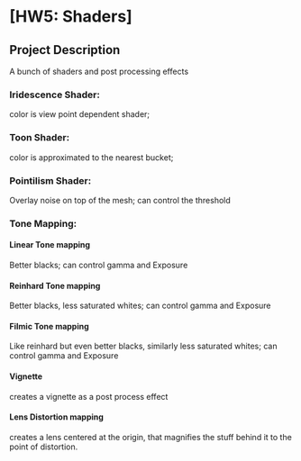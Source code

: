 # [HW5: Shaders]

## Project Description

A bunch of shaders and post processing effects

### Iridescence Shader:

color is view point dependent shader;

### Toon Shader:

color is approximated to the nearest bucket;

### Pointilism Shader:

Overlay noise on top of the mesh; can control the threshold

### Tone Mapping:

#### Linear Tone mapping

Better blacks; can control gamma and Exposure

#### Reinhard Tone mapping

Better blacks, less saturated whites; can control gamma and Exposure

#### Filmic Tone mapping

Like reinhard but even better blacks, similarly less saturated whites; can control gamma and Exposure

#### Vignette

creates a vignette as a post process effect

#### Lens Distortion mapping

creates a lens centered at the origin, that magnifies the stuff behind it to the point of distortion.
